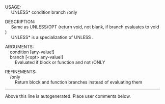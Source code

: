 USAGE:  
&nbsp;&nbsp;&nbsp;&nbsp;&nbsp;UNLESS*&nbsp;condition&nbsp;branch&nbsp;/only  
  
DESCRIPTION:  
&nbsp;&nbsp;&nbsp;&nbsp;&nbsp;Same&nbsp;as&nbsp;UNLESS/OPT&nbsp;(return&nbsp;void,&nbsp;not&nbsp;blank,&nbsp;if&nbsp;branch&nbsp;evaluates&nbsp;to&nbsp;void)  
&nbsp;&nbsp;&nbsp;&nbsp;&nbsp;UNLESS*&nbsp;is&nbsp;a&nbsp;specialization&nbsp;of&nbsp;UNLESS&nbsp;.  
  
ARGUMENTS:  
&nbsp;&nbsp;&nbsp;&nbsp;condition&nbsp;[any-value!]  
&nbsp;&nbsp;&nbsp;&nbsp;branch&nbsp;[&lt;opt&gt;&nbsp;any-value!]  
&nbsp;&nbsp;&nbsp;&nbsp;&nbsp;&nbsp;&nbsp;&nbsp;Evaluated&nbsp;if&nbsp;block&nbsp;or&nbsp;function&nbsp;and&nbsp;not&nbsp;/ONLY  
  
REFINEMENTS:  
&nbsp;&nbsp;&nbsp;&nbsp;/only  
&nbsp;&nbsp;&nbsp;&nbsp;&nbsp;&nbsp;&nbsp;&nbsp;Return&nbsp;block&nbsp;and&nbsp;function&nbsp;branches&nbsp;instead&nbsp;of&nbsp;evaluating&nbsp;them  
___
Above this line is autogenerated. Place user comments below.